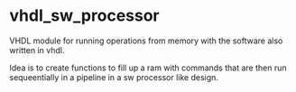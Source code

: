 # vhdl_sw_processor
VHDL module for running operations from memory with the software also written in vhdl. 

Idea is to create functions to fill up a ram with commands that are then run sequeentially in a pipeline in a sw processor like design.
